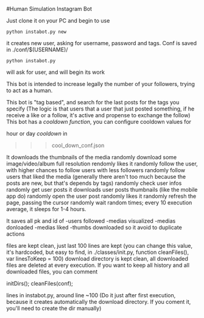 #Human Simulation Instagram Bot

Just clone it on your PC and begin to use

```
python instabot.py new
```

it creates new user, asking for username, password and tags.
Conf is saved in ./conf/$(USERNAME)/

```
python instabot.py
```

will ask for user, and will begin its work


This bot is intended to increase legally the number of your followers, 
trying to act as a human.

This bot is "tag based", and search for the last posts for the tags you specify 
(The logic is that users that a user that just posted something, if he receive a like or a follow, it's active and propense to exchange the follow)
This bot has a *cooldown function*, you can configure cooldown values for 

hour or day *cooldown* in 
>>> cool_down_conf.json

It downloads the thumbnails of the media
randomly download some image/video/album full resolution
rendomly likes it
randomly follow the user, with higher chances to follow users with less followers
randomly follow users that liked the media (generally there aren't too much because the posts are new, but that's depends by tags)
randomly check user infos
randomly get user posts
it downloads user posts thumbnails (like the mobile app do)
randomly open the user post
randomly likes it
randomly refresh the page, passing the cursor
randomly wait random times; every 10 execution average, it sleeps for 1-4 hours.

It saves all pk and id of 
-users followed
-medias visualized
-medias donloaded
-medias liked
-thumbs downloaded
so it avoid to duplicate actions

files are kept clean, just last 100 lines are kept (you can change this value, it's hardcoded, but easy to find, in ./classes/init.py, function cleanFiles(), var linesToKeep = 100)
download directory is kept clean, all downloaded files are deleted at every execution. 
If you want to keep all history and all downloaded files, you can comment

initDirs();
cleanFiles(conf);

lines in instabot.py, around line ~100
(Do it just after first execution, because it creates automatically the download directory. If you coment it, you'll need to create the dir manually)